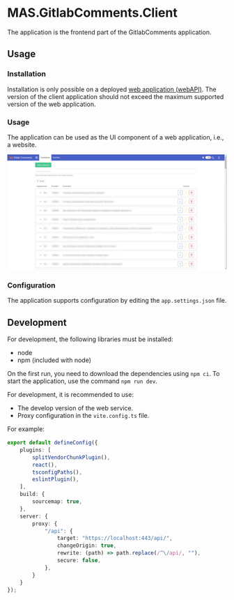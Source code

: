 # MAS.GitlabComments.Client

The application is the frontend part of the GitlabComments application.

## Usage

### Installation

Installation is only possible on a deployed [web application (webAPI)](https://github.com/bodynar/MAS.GitlabComments.Api).
The version of the client application should not exceed the maximum supported version of the web application.

### Usage

The application can be used as the UI component of a web application, i.e., a website.

![app preview](docs/image01.jpg)

### Configuration

The application supports configuration by editing the `app.settings.json` file.

## Development

For development, the following libraries must be installed:
- node
- npm (included with node)

On the first run, you need to download the dependencies using `npm ci`.
To start the application, use the command `npm run dev`.

For development, it is recommended to use:
- The develop version of the web service.
- Proxy configuration in the `vite.config.ts` file.

For example:
```ts
export default defineConfig({
	plugins: [
		splitVendorChunkPlugin(),
		react(),
		tsconfigPaths(),
		eslintPlugin(),
	],
	build: {
		sourcemap: true,
	},
    server: {
        proxy: {
            "/api": {
                target: "https://localhost:443/api/",
                changeOrigin: true,
                rewrite: (path) => path.replace(/^\/api/, ""),
                secure: false,
            },
        }
    }
});
